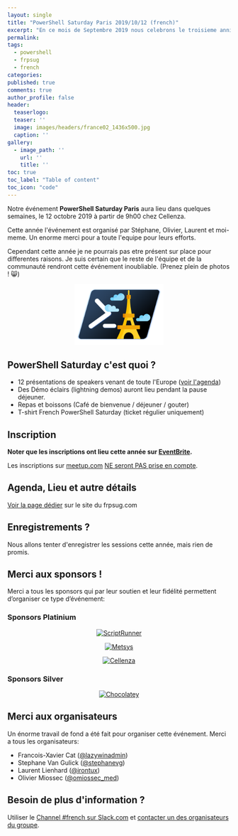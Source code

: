 ```yaml
---
layout: single
title: "PowerShell Saturday Paris 2019/10/12 (french)"
excerpt: "En ce mois de Septembre 2019 nous celebrons le troisieme anniversaire du French PowerShell User group. Pour cette occasion nour organisons a nouveau un evenement a Paris le Samedi 12 Octobre 2019 a Paris"
permalink:
tags: 
  - powershell
  - frpsug
  - french
categories:
published: true
comments: true
author_profile: false
header:
  teaserlogo:
  teaser: ''
  image: images/headers/france02_1436x500.jpg
  caption: ''
gallery:
  - image_path: ''
    url: ''
    title: ''
toc: true
toc_label: "Table of content"
toc_icon: "code"
---
```


Notre événement **PowerShell Saturday Paris** aura lieu dans quelques semaines, le 12 octobre 2019 à partir de 9h00 chez Cellenza.

Cette année l'événement est organisé par Stéphane, Olivier, Laurent et moi-meme. Un enorme merci pour a toute l'equipe pour leurs efforts.

Cependant cette année je ne pourrais pas etre présent sur place pour differentes raisons. Je suis certain que le reste de l'équipe et de la communauté rendront cette événement inoubliable. (Prenez plein de photos ! 😸)

<center>
<img src="https://raw.githubusercontent.com/FrPSUG/media/master/powershellsat/logo/adil/ps-saturday-paris-simple.png" width="40%">
</center>

## PowerShell Saturday c'est quoi ?

* 12 présentations de speakers venant de toute l'Europe ([voir l'agenda](https://frpsug.com/powershellsat-2019/#agenda))
* Des Démo éclairs (lightning demos) auront lieu pendant la pause déjeuner.
* Repas et boissons (Café de bienvenue / déjeuner / gouter)
* T-shirt French PowerShell Saturday (ticket régulier uniquement)

## Inscription

**Noter que les inscriptions ont lieu cette année sur [EventBrite](https://pssatparis2019.eventbrite.com).**

Les inscriptions sur [meetup.com](https://www.meetup.com/fr-FR/FrenchPSUG/) <u>NE seront PAS prise en compte</u>.

## Agenda, Lieu et autre détails

[Voir la page dédier](http://frpsug.com/powershellsat-2019/) sur le site du frpsug.com

## Enregistrements ?

Nous allons tenter d'enregistrer les sessions cette année, mais rien de promis.

## Merci aux sponsors !

Merci a tous les sponsors qui par leur soutien et leur fidélité permettent d’organiser ce type d’événement:

### Sponsors Platinium

<p align="center">
<a href="https://www.scriptrunner.com/en/"><img src="https://frpsug.github.io/images/sponsors/ScriptRunner.png" width="30%" title="ScriptRunner" alt="ScriptRunner"></a>
</p>


<p align="center">
<a href="https://www.cellenza.com/"><img src="https://frpsug.github.io/images/sponsors/cellenza_.png" width="30%" title="Metsys" alt="Metsys"></a>
</p>


<p align="center">
<a href="https://www.metsys.fr/"><img src="https://frpsug.github.io/images/sponsors/metsys.png" width="30%" title="Cellenza" alt="Cellenza"></a>
</p>

### Sponsors Silver

<p align="center">
<a href="https://chocolatey.org/"><img src="https://frpsug.github.io/images/sponsors/chocolatey.png" width="30%" title="Chocolatey" alt="Chocolatey"></a>
</p>

## Merci aux organisateurs

Un énorme travail de fond a été fait pour organiser cette événement. Merci a tous les organisateurs:

* Francois-Xavier Cat ([@lazywinadmin](https://twitter.com/lazywinadmin))
* Stephane Van Gulick ([@stephanevg](https://twitter.com/stephanevg))
* Laurent Lienhard ([@irontux](https://twitter.com/irontux))
* Olivier Miossec ([@omiossec_med](https://twitter.com/omiossec_med))

## Besoin de plus d'information ?

Utiliser le [Channel #french sur Slack.com](http://frpsug.com/slack/) et [contacter un des organisateurs du groupe](http://frpsug.com/organisateurs/).
